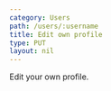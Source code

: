 ```yaml
---
category: Users
path: /users/:username
title: Edit own profile
type: PUT
layout: nil
---
```


Edit your own profile.